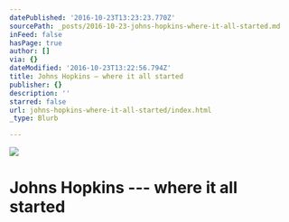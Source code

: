```yaml
---
datePublished: '2016-10-23T13:23:23.770Z'
sourcePath: _posts/2016-10-23-johns-hopkins-where-it-all-started.md
inFeed: false
hasPage: true
author: []
via: {}
dateModified: '2016-10-23T13:22:56.794Z'
title: Johns Hopkins — where it all started
publisher: {}
description: ''
starred: false
url: johns-hopkins-where-it-all-started/index.html
_type: Blurb

---
```

![](https://the-grid-user-content.s3-us-west-2.amazonaws.com/cc58ac44-4d54-406e-8626-8d700317086a.jpg)

# Johns Hopkins --- where it all started